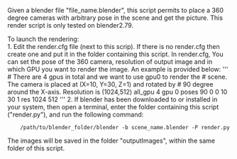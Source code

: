Given a blender file "file_name.blender", this script permits to place a 360 degree cameras with arbitrary pose in the scene and get the picture. This render script is only tested on blender2.79.

To launch the rendering: <br>
    1. Edit the render.cfg file (next to this scrip). If there is no render.cfg then create one and put it in the folder containing this script. In render.cfg, You can set the pose of the 360 camera, resolution of output image and in which GPU you want to render the image. An example is provided below:
'''    
    # There are 4 gpus in total and we want to use gpu0 to render the 
    # scene. The camera is placed at (X=10, Y=30, Z=1) and rotated by 
    # 90 degree around the X-axis. Resolution is (1024,512)
    all_gpu 4
    gpu 0
    poses 90 0 0 10 30 1
    res 1024 512
''' 
    2. If blender has been downloaded to or installed in your system, then open a terminal, enter the folder containing this script ("render.py"), and run the following command:
            
        /path/to/blender_folder/blender -b scene_name.blender -P render.py
        
The images will be saved in the folder "outputImages", within the same folder of this script.
